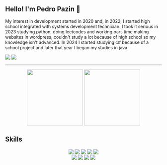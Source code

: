 ## Hello! I'm Pedro Pazin 👾
My interest in development started in 2020 and, in 2022, I started high school integrated with systems development technician. I took it serious in 2023 studying python, doing leetcodes and working part-time making websites in wordpress, couldn't study a lot because of high school so my knowledge isn't advanced. In 2024 I started studying c# because of a school project and later that year I began my studies in java.

<div>
  <a href="https://www.instagram.com/pedrolucaspazin/"><img src="https://img.shields.io/badge/Instagram-E4405F?style=for-the-badge&logo=instagram&logoColor=white"></a>
  <a href="https://www.linkedin.com/in/pedro-pazin-b29256305/"><img src="https://img.shields.io/badge/LinkedIn-0077B5?style=for-the-badge&logo=linkedin&logoColor=white"></a>
</div>
<hr>
<div align=center>
  
<img style="height: 180px" src="https://github-readme-stats-phi-sable-93.vercel.app/api?username=PedroPazin&show_icons=true&theme=moltack&hide_border=true&include_all_commits=true&hide=contribs">
<img style="height: 180px" src="https://github-readme-stats-phi-sable-93.vercel.app/api/top-langs/?username=PedroPazin&show_icons=true&layout=compact&theme=moltack&hide_border=true">

</div>

## Skills

<div align=center>
  <img align="center" src="https://img.shields.io/badge/C%23-239120?style=for-the-badge&logo=c-sharp&logoColor=white" />
  <img align="center" src="https://img.shields.io/badge/Python-14354C?style=for-the-badge&logo=python&logoColor=white" />
  <img align="center" src="https://img.shields.io/badge/HTML5-E34F26?style=for-the-badge&logo=html5&logoColor=white" />
  <img align="center" src="https://img.shields.io/badge/CSS3-1572B6?style=for-the-badge&logo=css3&logoColor=white" />
  <img align="center" src="https://img.shields.io/badge/JavaScript-F7DF1E?style=for-the-badge&logo=javascript&logoColor=black" />
  
</div>
<div align=center>
  <img align="center" src="https://img.shields.io/badge/Java-red?style=for-the-badge&logo=openjdk&logoColor=white" />
  <img align="center" src="https://img.shields.io/badge/jQuery-0769AD?style=for-the-badge&logo=jquery&logoColor=white" />
  <img align="center" src="https://img.shields.io/badge/PostgreSQL-316192?style=for-the-badge&logo=postgresql&logoColor=white" />
  <img align="center" src="https://img.shields.io/badge/Unity-100000?style=for-the-badge&logo=unity&logoColor=white" />
</div>


